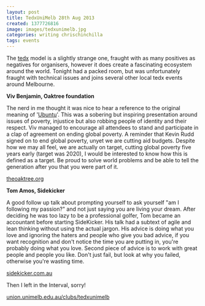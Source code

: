 ```yaml
---
layout: post
title: TedxUniMelb 28th Aug 2013
created: 1377726816
image: images/tedxunimelb.jpg
categories: writing chrischinchilla
tags: events
---
```


The <a href="https://www.ted.com/tedx" target="_blank">tedx</a> model is a slightly strange one, fraught with as many positives as negatives for organisers, however it does create a fascinating ecosystem around the world. Tonight had a packed room, but was unfortunately fraught with technical issues and joins several other local tedx events around Melbourne.

**Viv Benjamin, Oaktree foundation**

The nerd in me thought it was nice to hear a reference to the original meaning  of '<a href="https://en.wikipedia.org/wiki/Ubuntu" target="_blank">Ubuntu</a>'. This was a sobering but inspiring presentation around issues of poverty,  injustice but also robbing people of identity and their respect. Viv managed to encourage all attendees to stand and participate in a clap of agreement on ending global poverty. A reminder that Kevin Rudd signed on to end global poverty, unyet we are cutting aid budgets. Despite how we may all feel, we are actually on target, cutting global poverty five years early (target was 2020), I would be interested to know how this is defined as a target. Be proud to solve world problems and be able to tell the generation after you that you were part of it.

<a href="https://theoaktree.org/" target="_blank">theoaktree.org</a>

**Tom Amos, Sidekicker**

A good follow up talk about prompting yourself to ask yourself "am I following my passion?" and not just saying you are living your dream. After deciding he was too lazy to be a professional golfer, Tom became an accountant before starting SideKicker. His talk had a subtext of agile and lean thinking without using the actual jargon. His advice is doing what you love and ignoring the haters and people who give you bad advice, if you want recognition and don't notice the time you are putting in, you're probably doing what you love. Second piece of advice is to work with great people and people you like. Don't just fail, but look at why you failed, otherwise you're wasting time.

<a href="https://www.sidekicker.com.au/" target="_blank">sidekicker.com.au</a>

Then I left in the Interval, sorry!

<a href="https://union.unimelb.edu.au/clubs/tedxunimelb" target="_blank">union.unimelb.edu.au/clubs/tedxunimelb</a>
